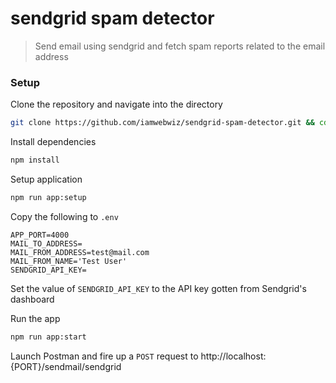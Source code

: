 # sendgrid spam detector

> Send email using sendgrid and fetch spam reports related to the email address

### Setup

Clone the repository and navigate into the directory

```bash
git clone https://github.com/iamwebwiz/sendgrid-spam-detector.git && cd sendgrid-spam-detector
```

Install dependencies

```bash
npm install
```

Setup application

```bash
npm run app:setup
```

Copy the following to `.env`

```
APP_PORT=4000
MAIL_TO_ADDRESS=
MAIL_FROM_ADDRESS=test@mail.com
MAIL_FROM_NAME='Test User'
SENDGRID_API_KEY=
```

Set the value of `SENDGRID_API_KEY` to the API key gotten from Sendgrid's dashboard

Run the app

```bash
npm run app:start
```

Launch Postman and fire up a `POST` request to http://localhost:{PORT}/sendmail/sendgrid
